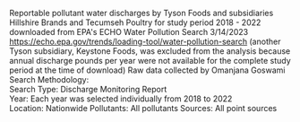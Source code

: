 Reportable pollutant water discharges by Tyson Foods and subsidiaries Hillshire Brands and Tecumseh Poultry for study period 2018 - 2022 downloaded from EPA's ECHO Water Pollution Search 3/14/2023
https://echo.epa.gov/trends/loading-tool/water-pollution-search
(another Tyson subsidiary, Keystone Foods, was excluded from the analysis because annual discharge pounds per year were not available for the complete study period at the time of download)
Raw data collected by Omanjana Goswami
Search Methodology:  
Search Type: Discharge Monitoring Report  
Year: Each year was selected individually from 2018 to 2022  
Location: Nationwide 
Pollutants: All pollutants 
Sources: All point sources

